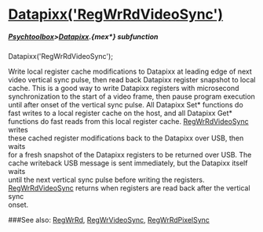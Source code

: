 # [Datapixx('RegWrRdVideoSync')](Datapixx-RegWrRdVideoSync) 
##### [Psychtoolbox](Psychtoolbox)>[Datapixx](Datapixx).{mex*} subfunction

Datapixx('RegWrRdVideoSync');

Write local register cache modifications to Datapixx at leading edge of next  
video vertical sync pulse, then read back Datapixx register snapshot to local  
cache. This is a good way to write Datapixx registers with microsecond  
synchronization to the start of a video frame, then pause program execution  
until after onset of the vertical sync pulse. All Datapixx Set\* functions do  
fast writes to a local register cache on the host, and all Datapixx Get\*  
functions do fast reads from this local register cache. [RegWrRdVideoSync](RegWrRdVideoSync) writes  
these cached register modifications back to the Datapixx over USB, then waits  
for a fresh snapshot of the Datapixx registers to be returned over USB. The  
cache writeback USB message is sent immediately, but the Datapixx itself waits  
until the next vertical sync pulse before writing the registers.  
[RegWrRdVideoSync](RegWrRdVideoSync) returns when registers are read back after the vertical sync  
onset.  
  


###See also:
[RegWrRd](Datapixx-RegWrRd), [RegWrVideoSync](Datapixx-RegWrVideoSync), [RegWrRdPixelSync](Datapixx-RegWrRdPixelSync)

